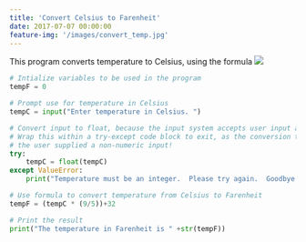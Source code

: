 ```yaml
---
title: 'Convert Celsius to Farenheit'
date: 2017-07-07 00:00:00
feature-img: '/images/convert_temp.jpg'
---
```

This program converts temperature to Celsius, using the formula
<img src="https://www.pharmacy-tech-test.com/images/f_c_conv.jpg"/>


```python
# Intialize variables to be used in the program
tempF = 0

# Prompt use for temperature in Celsius
tempC = input("Enter temperature in Celsius. ")

# Convert input to float, because the input system accepts user input as string by default.
# Wrap this within a try-except code block to exit, as the conversion to float will fail if
# the user supplied a non-numeric input!
try:
    tempC = float(tempC)
except ValueError:
    print("Temperature must be an integer.  Please try again.  Goodbye.")

# Use formula to convert temperature from Celsius to Farenheit
tempF = (tempC * (9/5))+32

# Print the result
print("The temperature in Farenheit is " +str(tempF))
```
